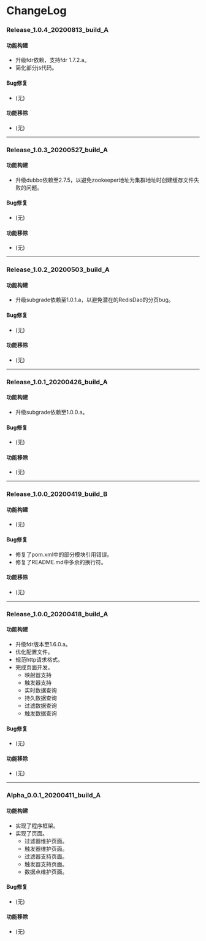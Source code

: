 # ChangeLog

### Release_1.0.4_20200813_build_A

#### 功能构建

- 升级fdr依赖，支持fdr 1.7.2.a。
- 简化部分js代码。

#### Bug修复

- (无)

#### 功能移除

- (无)

---

### Release_1.0.3_20200527_build_A

#### 功能构建

- 升级dubbo依赖至2.7.5，以避免zookeeper地址为集群地址时创建缓存文件失败的问题。

#### Bug修复

- (无)

#### 功能移除

- (无)

---

### Release_1.0.2_20200503_build_A

#### 功能构建

- 升级subgrade依赖至1.0.1.a，以避免潜在的RedisDao的分页bug。

#### Bug修复

- (无)

#### 功能移除

- (无)

---

### Release_1.0.1_20200426_build_A

#### 功能构建

- 升级subgrade依赖至1.0.0.a。

#### Bug修复

- (无)

#### 功能移除

- (无)

---

### Release_1.0.0_20200419_build_B

#### 功能构建

- (无)

#### Bug修复

- 修复了pom.xml中的部分模块引用错误。
- 修复了README.md中多余的换行符。

#### 功能移除

- (无)

---

### Release_1.0.0_20200418_build_A

#### 功能构建

- 升级fdr版本至1.6.0.a。
- 优化配置文件。
- 规范http请求格式。
- 完成页面开发。
  - 映射器支持
  - 触发器支持
  - 实时数据查询
  - 持久数据查询
  - 过滤数据查询
  - 触发数据查询

#### Bug修复

- (无)

#### 功能移除

- (无)

---

### Alpha_0.0.1_20200411_build_A

#### 功能构建

- 实现了程序框架。
- 实现了页面。
  - 过滤器维护页面。
  - 触发器维护页面。
  - 过滤器支持页面。
  - 触发器支持页面。
  - 数据点维护页面。

#### Bug修复

- (无)

#### 功能移除

- (无)
